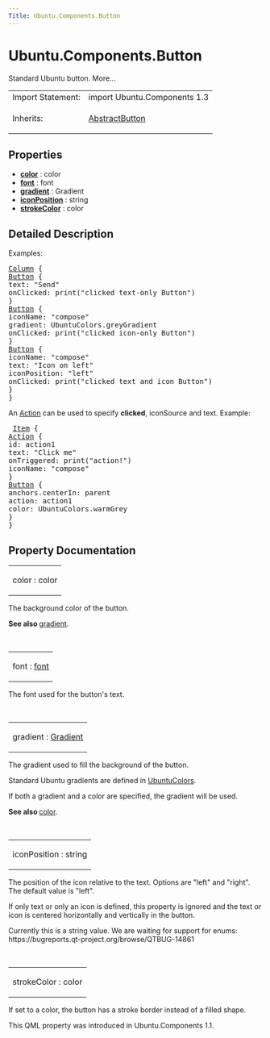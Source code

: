 ```yaml
---
Title: Ubuntu.Components.Button
---
```


# Ubuntu.Components.Button

<span class="subtitle"></span>
<!-- $$$Button-brief -->
<p>Standard Ubuntu button. More...</p>
<!-- @@@Button -->
<table class="alignedsummary">
<tr><td class="memItemLeft rightAlign topAlign"> Import Statement:</td><td class="memItemRight bottomAlign"> import Ubuntu.Components 1.3</td></tr><tr><td class="memItemLeft rightAlign topAlign"> Inherits:</td><td class="memItemRight bottomAlign"> <p><a href="Ubuntu.Components.AbstractButton.md">AbstractButton</a></p>
</td></tr></table><ul>
</ul>
<h2 id="properties">Properties</h2>
<ul>
<li class="fn"><b><b><a href="#color-prop">color</a></b></b> : color</li>
<li class="fn"><b><b><a href="#font-prop">font</a></b></b> : font</li>
<li class="fn"><b><b><a href="#gradient-prop">gradient</a></b></b> : Gradient</li>
<li class="fn"><b><b><a href="#iconPosition-prop">iconPosition</a></b></b> : string</li>
<li class="fn"><b><b><a href="#strokeColor-prop">strokeColor</a></b></b> : color</li>
</ul>
<!-- $$$Button-description -->
<h2 id="details">Detailed Description</h2>
</p>
<p>Examples:</p>
<pre class="qml"><span class="type"><a href="QtQuick.Column.md">Column</a></span> {
<span class="type"><a href="index.html">Button</a></span> {
<span class="name">text</span>: <span class="string">&quot;Send&quot;</span>
<span class="name">onClicked</span>: <span class="name">print</span>(<span class="string">&quot;clicked text-only Button&quot;</span>)
}
<span class="type"><a href="index.html">Button</a></span> {
<span class="name">iconName</span>: <span class="string">&quot;compose&quot;</span>
<span class="name">gradient</span>: <span class="name">UbuntuColors</span>.<span class="name">greyGradient</span>
<span class="name">onClicked</span>: <span class="name">print</span>(<span class="string">&quot;clicked icon-only Button&quot;</span>)
}
<span class="type"><a href="index.html">Button</a></span> {
<span class="name">iconName</span>: <span class="string">&quot;compose&quot;</span>
<span class="name">text</span>: <span class="string">&quot;Icon on left&quot;</span>
<span class="name">iconPosition</span>: <span class="string">&quot;left&quot;</span>
<span class="name">onClicked</span>: <span class="name">print</span>(<span class="string">&quot;clicked text and icon Button&quot;</span>)
}
}</pre>
<p>An <a href="Ubuntu.Components.Action.md">Action</a> can be used to specify <b>clicked</b>, iconSource and text. Example:</p>
<pre class="qml"> <span class="type"><a href="QtQuick.Item.md">Item</a></span> {
<span class="type"><a href="Ubuntu.Components.Action.md">Action</a></span> {
<span class="name">id</span>: <span class="name">action1</span>
<span class="name">text</span>: <span class="string">&quot;Click me&quot;</span>
<span class="name">onTriggered</span>: <span class="name">print</span>(<span class="string">&quot;action!&quot;</span>)
<span class="name">iconName</span>: <span class="string">&quot;compose&quot;</span>
}
<span class="type"><a href="index.html">Button</a></span> {
<span class="name">anchors</span>.centerIn: <span class="name">parent</span>
<span class="name">action</span>: <span class="name">action1</span>
<span class="name">color</span>: <span class="name">UbuntuColors</span>.<span class="name">warmGrey</span>
}
}</pre>
<!-- @@@Button -->
<h2>Property Documentation</h2>
<!-- $$$color -->
<table class="qmlname"><tr valign="top" id="color-prop"><td class="tblQmlPropNode"><p><span class="name">color</span> : <span class="type">color</span></p></td></tr></table><p>The background color of the button.</p>
<p><b>See also </b><a href="#gradient-prop">gradient</a>.</p>
<!-- @@@color -->
<br/>
<!-- $$$font -->
<table class="qmlname"><tr valign="top" id="font-prop"><td class="tblQmlPropNode"><p><span class="name">font</span> : <span class="type"><a href="#font-prop">font</a></span></p></td></tr></table><p>The font used for the button's text.</p>
<!-- @@@font -->
<br/>
<!-- $$$gradient -->
<table class="qmlname"><tr valign="top" id="gradient-prop"><td class="tblQmlPropNode"><p><span class="name">gradient</span> : <span class="type"><a href="QtQuick.Gradient.md">Gradient</a></span></p></td></tr></table><p>The gradient used to fill the background of the button.</p>
<p>Standard Ubuntu gradients are defined in <a href="Ubuntu.Components.UbuntuColors.md">UbuntuColors</a>.</p>
<p>If both a gradient and a color are specified, the gradient will be used.</p>
<p><b>See also </b><a href="#color-prop">color</a>.</p>
<!-- @@@gradient -->
<br/>
<!-- $$$iconPosition -->
<table class="qmlname"><tr valign="top" id="iconPosition-prop"><td class="tblQmlPropNode"><p><span class="name">iconPosition</span> : <span class="type">string</span></p></td></tr></table><p>The position of the icon relative to the text. Options are &quot;left&quot; and &quot;right&quot;. The default value is &quot;left&quot;.</p>
<p>If only text or only an icon is defined, this property is ignored and the text or icon is centered horizontally and vertically in the button.</p>
<p>Currently this is a string value. We are waiting for support for enums: https://bugreports.qt-project.org/browse/QTBUG-14861</p>
<!-- @@@iconPosition -->
<br/>
<!-- $$$strokeColor -->
<table class="qmlname"><tr valign="top" id="strokeColor-prop"><td class="tblQmlPropNode"><p><span class="name">strokeColor</span> : <span class="type">color</span></p></td></tr></table><p>If set to a color, the button has a stroke border instead of a filled shape.</p>
<p>This QML property was introduced in  Ubuntu.Components 1.1.</p>
<!-- @@@strokeColor -->
<br/>
